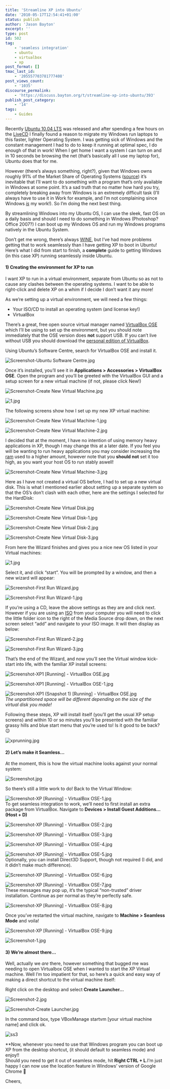 ```yaml
---
title: 'Streamline XP into Ubuntu'
date: '2010-05-17T12:54:41+01:00'
status: publish
author: 'Jason Bayton'
excerpt: ''
type: post
id: 502
tag:
    - 'seamless integration'
    - ubuntu
    - virtualbox
    - xp
post_format: []
tmac_last_id:
    - '205557703781777408'
post_views_count:
    - '1035'
discourse_permalink:
    - 'https://discuss.bayton.org/t/streamline-xp-into-ubuntu/393'
publish_post_category:
    - '14'
tags:
    - Guides
---
```

Recently [Ubuntu 10.04 LTS](https://www.ubuntu.com/products/whatisubuntu/1004features) was released and after spending a few hours on the [LiveCD](https://ubuntu.com/download) I finally found a reason to migrate my Windows run laptops to this faster, lighter Operating System. I was getting sick of Windows and the constant management I had to do to keep it running at optimal spec, I do enough of that in work! When I get home I want a system I can turn on and in 10 seconds be browsing the net (that’s basically all I use my laptop for), Ubuntu does that for me.

However (there’s always something, right?), given that Windows owns roughly 91% of the Market Share of Operating Systems ([source](https://en.wikipedia.org/wiki/Microsoft_Windows)) it’s inevitable that I’ll want to do something with a program that’s only available in Windows at some point. It’s a sad truth that no matter how hard you try, completely breaking away from Windows is an extremely difficult task (I’ll always have to use it in Work for example, and I’m not complaining since Windows *<span style="text-decoration: underline;">is</span>* my work!). So I’m doing the next best thing.

By streamlining Windows into my Ubuntu OS, I can use the sleek, fast OS on a daily basis and should I need to do something in Windows (Photoshop? Office 2007?) I can boot up my Windows OS and run my Windows programs natively in the Ubuntu System.

Don’t get me wrong, there’s always [WINE](https://help.ubuntu.com/community/Wine), but I’ve had more problems getting that to work seamlessly than I have getting XP to boot in Ubuntu! Here’s what I did from start to finish, a **complete** guide to getting Windows (in this case XP) running seamlessly inside Ubuntu.

#### 1) Creating the environment for XP to run

I want XP to run in a virtual environment, separate from Ubuntu so as not to cause any clashes between the operating systems. I want to be able to right-click and delete XP on a whim if I decide I don’t want it any more!

As we’re setting up a virtual environment, we will need a few things:

- Your ISO/CD to install an operating system (and license key!)
- VirtualBox

There’s a great, free open source virtual manager named [VirtualBox OSE](https://www.virtualbox.org/wiki/Downloads) which I’ll be using to set up the environment, but you should note immediately that the OSE version does **not** support USB. If you can’t live without USB you should download the [personal edition of VirtualBox](https://www.virtualbox.org/wiki/Downloads).

Using Ubuntu’s Software Centre, search for VirtualBox OSE and install it.

![Screenshot-Ubuntu Software Centre.jpg](https://lh5.ggpht.com/_XtX1xEyLe2k/S_EHqxe4BqI/AAAAAAAAFBY/GacVKPuoULw/Screenshot-Ubuntu%20Software%20Centre.jpg?imgmax=576)![]()

Once it’s installed, you’ll see it in **Applications &gt; Accessories &gt; VirtualBox OSE**. Open the program and you’ll be greeted with the VirtualBox GUI and a setup screen for a new virtual machine (if not, please click New!)

![Screenshot-Create New Virtual Machine.jpg](https://lh5.ggpht.com/_XtX1xEyLe2k/S_EHlIm3FcI/AAAAAAAAFAw/iKQm3XFS5GA/Screenshot-Create%20New%20Virtual%20Machine.jpg?imgmax=576)

![1.jpg](https://lh6.ggpht.com/_XtX1xEyLe2k/S_EHk0OFTGI/AAAAAAAAFAs/l5x57MfqqoE/1.jpg?imgmax=576)

The following screens show how I set up my new XP virtual machine:

![Screenshot-Create New Virtual Machine-1.jpg](https://lh3.ggpht.com/_XtX1xEyLe2k/S_EHlgT70pI/AAAAAAAAFA0/tcRkcJf1uGc/Screenshot-Create%20New%20Virtual%20Machine-1.jpg?imgmax=576)

![Screenshot-Create New Virtual Machine-2.jpg](https://lh3.ggpht.com/_XtX1xEyLe2k/S_EHmErhuyI/AAAAAAAAFA4/uaORPu69m6U/Screenshot-Create%20New%20Virtual%20Machine-2.jpg?imgmax=576)

I decided that at the moment, I have no intention of using memory heavy applications in XP, though I may change this at a later date. If you feel you will be wanting to run heavy applications you may consider increasing the [ram](https://en.wikipedia.org/wiki/Random-access_memory) used to a higher amount, however note that you **should not** set it too high, as you want your host OS to run stably aswell!

![Screenshot-Create New Virtual Machine-3.jpg](https://lh6.ggpht.com/_XtX1xEyLe2k/S_EHmv9i7PI/AAAAAAAAFA8/yZ3lfpUkCog/Screenshot-Create%20New%20Virtual%20Machine-3.jpg?imgmax=576)

Here as I have not created a virtual OS before, I had to set up a new virtual disk. This is what I mentioned earlier about setting up a separate system so that the OS’s don’t clash with each other, here are the settings I selected for the HardDisk:

![Screenshot-Create New Virtual Disk.jpg](https://lh3.ggpht.com/_XtX1xEyLe2k/S_EHnM8lYII/AAAAAAAAFBA/P08WLalj3W8/Screenshot-Create%20New%20Virtual%20Disk.jpg?imgmax=576)

![Screenshot-Create New Virtual Disk-1.jpg](https://lh5.ggpht.com/_XtX1xEyLe2k/S_EHnhbZsxI/AAAAAAAAFBE/p7K5SQt-GC4/Screenshot-Create%20New%20Virtual%20Disk-1.jpg?imgmax=576)

![Screenshot-Create New Virtual Disk-2.jpg](https://lh4.ggpht.com/_XtX1xEyLe2k/S_EHoAXaT3I/AAAAAAAAFBI/_jB_TJwrc6A/Screenshot-Create%20New%20Virtual%20Disk-2.jpg?imgmax=576)

![Screenshot-Create New Virtual Disk-3.jpg](https://lh6.ggpht.com/_XtX1xEyLe2k/S_EHpI-o8CI/AAAAAAAAFBM/NYwfbxwZJoU/Screenshot-Create%20New%20Virtual%20Disk-3.jpg?imgmax=576)

From here the Wizard finishes and gives you a nice new OS listed in your Virtual machines:

![1.jpg](https://lh6.ggpht.com/_XtX1xEyLe2k/S_EHk0OFTGI/AAAAAAAAFAs/l5x57MfqqoE/1.jpg?imgmax=576)![]()

Select it, and click “start”. You will be prompted by a window, and then a new wizard will appear:

![Screenshot-First Run Wizard.jpg](https://lh4.ggpht.com/_XtX1xEyLe2k/S_EPaYUttXI/AAAAAAAAFBc/4QeCe4d_bj4/Screenshot-First%20Run%20Wizard.jpg?imgmax=576)

![Screenshot-First Run Wizard-1.jpg](https://lh5.ggpht.com/_XtX1xEyLe2k/S_EPdFWX42I/AAAAAAAAFBg/a4iaoyb2QF0/Screenshot-First%20Run%20Wizard-1.jpg?imgmax=576)

If you’re using a CD, leave the above settings as they are and click next. However if you are using an [ISO](https://en.wikipedia.org/wiki/ISO_image) from your computer you will need to click the little folder icon to the right of the Media Source drop down, on the next screen select “add” and navigate to your ISO image. It will then display as below:

![Screenshot-First Run Wizard-2.jpg](https://lh3.ggpht.com/_XtX1xEyLe2k/S_EPiGo9EwI/AAAAAAAAFBk/CsybS1tB4rc/Screenshot-First%20Run%20Wizard-2.jpg?imgmax=576)

![Screenshot-First Run Wizard-3.jpg](https://lh6.ggpht.com/_XtX1xEyLe2k/S_EPlF3wFvI/AAAAAAAAFBo/WdVjv8NykbE/Screenshot-First%20Run%20Wizard-3.jpg?imgmax=576)

That’s the end of the Wizard, and now you’ll see the Virtual window kick-start into life, with the familiar XP install screens:

![Screenshot-XP1 [Running] - VirtualBox OSE.jpg](https://lh4.ggpht.com/_XtX1xEyLe2k/S_EP4d59pTI/AAAAAAAAFBw/afUOmxGmsmg/Screenshot-XP1%20%5BRunning%5D%20-%20VirtualBox%20OSE.jpg?imgmax=576)

![Screenshot-XP1 [Running] - VirtualBox OSE-1.jpg](https://lh6.ggpht.com/_XtX1xEyLe2k/S_EQAOiUqWI/AAAAAAAAFB0/bFHMbbkPCdM/Screenshot-XP1%20%5BRunning%5D%20-%20VirtualBox%20OSE-1.jpg?imgmax=576)

![Screenshot-XP1 (Snapshot 1) [Running] - VirtualBox OSE.jpg](https://lh5.ggpht.com/_XtX1xEyLe2k/S_EQQhrFR8I/AAAAAAAAFB4/9imRSDp6U8w/Screenshot-XP1%20%28Snapshot%201%29%20%5BRunning%5D%20-%20VirtualBox%20OSE.jpg?imgmax=576)  
*The unpartitioned space will be different depending on the size of the virtual disk you made!*

Following these steps, XP will install itself (you’ll get the usual XP setup screens) and within 10 or so minutes you’ll be presented with the familiar grassy hills and blue start menu that you’re used to! Is it good to be back? 😉

![xprunning.jpg](https://lh4.ggpht.com/_XtX1xEyLe2k/S_EU7H1abQI/AAAAAAAAFCM/VDJRRMCauok/xprunning.jpg?imgmax=576)![]()

#### 2) Let’s make it Seamless…

At the moment, this is how the virtual machine looks against your normal system:

![Screenshot.jpg](https://lh4.ggpht.com/_XtX1xEyLe2k/S_EWKNKeb6I/AAAAAAAAFCQ/0G3nHTcB3T4/Screenshot.jpg?imgmax=576)![]()

So there’s still a little work to do! Back to the Virtual Window:

![Screenshot-XP [Running] - VirtualBox OSE-1.jpg](https://lh3.ggpht.com/_XtX1xEyLe2k/S_EWSuEvCVI/AAAAAAAAFCU/9yCkx2bXX8Y/Screenshot-XP%20%5BRunning%5D%20-%20VirtualBox%20OSE-1.jpg?imgmax=576)  
To get seamless integration to work, we’ll need to first install an extra package from VirtualBox. Navigate to **Devices &gt; Install Guest Additions… (Host + D)**

![Screenshot-XP [Running] - VirtualBox OSE-2.jpg](https://lh5.ggpht.com/_XtX1xEyLe2k/S_EWc17Y22I/AAAAAAAAFCY/oUZVBit0qNk/Screenshot-XP%20%5BRunning%5D%20-%20VirtualBox%20OSE-2.jpg?imgmax=576)

![Screenshot-XP [Running] - VirtualBox OSE-3.jpg](https://lh5.ggpht.com/_XtX1xEyLe2k/S_EWhkB5UBI/AAAAAAAAFCc/TOUsVkilfcg/Screenshot-XP%20%5BRunning%5D%20-%20VirtualBox%20OSE-3.jpg?imgmax=576)

![Screenshot-XP [Running] - VirtualBox OSE-4.jpg](https://lh6.ggpht.com/_XtX1xEyLe2k/S_EWqPXwEoI/AAAAAAAAFCg/7EsSrTch3EI/Screenshot-XP%20%5BRunning%5D%20-%20VirtualBox%20OSE-4.jpg?imgmax=576)

![Screenshot-XP [Running] - VirtualBox OSE-5.jpg](https://lh3.ggpht.com/_XtX1xEyLe2k/S_EWv8zuYKI/AAAAAAAAFCk/RB2H5gDGy9c/Screenshot-XP%20%5BRunning%5D%20-%20VirtualBox%20OSE-5.jpg?imgmax=576)  
Optionally, you can install Direct3D Support, though not required (I did, and it didn’t make much difference).

![Screenshot-XP [Running] - VirtualBox OSE-6.jpg](https://lh5.ggpht.com/_XtX1xEyLe2k/S_EWzkrBKqI/AAAAAAAAFCs/674o1avrYD0/Screenshot-XP%20%5BRunning%5D%20-%20VirtualBox%20OSE-6.jpg?imgmax=576)

![Screenshot-XP [Running] - VirtualBox OSE-7.jpg](https://lh3.ggpht.com/_XtX1xEyLe2k/S_EW6g2TVjI/AAAAAAAAFC0/2-xFyzmnUK4/Screenshot-XP%20%5BRunning%5D%20-%20VirtualBox%20OSE-7.jpg?imgmax=576)  
These messages may pop up, it’s the typical “non-trusted” driver installation. Continue as per normal as they’re perfectly safe.

![Screenshot-XP [Running] - VirtualBox OSE-8.jpg](https://lh4.ggpht.com/_XtX1xEyLe2k/S_EXDJEqfPI/AAAAAAAAFC4/LjQIJcVJmQE/Screenshot-XP%20%5BRunning%5D%20-%20VirtualBox%20OSE-8.jpg?imgmax=576)![]()

Once you’ve restarted the virtual machine, navigate to **Machine &gt; Seamless Mode** and voila!

![Screenshot-XP [Running] - VirtualBox OSE-9.jpg](https://lh6.ggpht.com/_XtX1xEyLe2k/S_EaVDAYXLI/AAAAAAAAFC8/ojcn-wBrGsA/Screenshot-XP%20%5BRunning%5D%20-%20VirtualBox%20OSE-9.jpg?imgmax=576)

![Screenshot-1.jpg](https://lh3.ggpht.com/_XtX1xEyLe2k/S_EbCm9TlHI/AAAAAAAAFDA/c3Rnc_huN_8/Screenshot-1.jpg?imgmax=576)

#### 3) We’re almost there…

Well, actually we *are* there, however something that bugged me was needing to open Virtualbox OSE when I wanted to start the XP Virtual machine. Well I’m too impatient for that, so here’s a quick and easy way of making a direct shortcut to the virtual machine itself:

Right click on the desktop and select **Create Launcher…**

![Screenshot-2.jpg](https://lh4.ggpht.com/_XtX1xEyLe2k/S_Ed3SPlbaI/AAAAAAAAFDI/Ch_lkf6IRfM/Screenshot-2.jpg?imgmax=576)

![Screenshot-Create Launcher.jpg](https://lh5.ggpht.com/_XtX1xEyLe2k/S_EeCImrsmI/AAAAAAAAFDM/b4J4JkfmhYU/Screenshot-Create%20Launcher.jpg?imgmax=576)

<span style="font-weight: normal;">In the command box, type </span>VBoxManage startvm \[your virtual machine name\] <span style="font-weight: normal;">and click ok.</span>

![ss3](https://r2_worker.bayton.workers.dev/uploads/2010/05/Screenshot-3.png "Screenshot-3")

**Now, whenever you need to use that Windows program you can boot up XP from the desktop shortcut, (it should default to seamless mode) and enjoy!!  
Should you need to get it out of seamless mode, hit **Right CTRL + L**.I’m just happy I can now use the location feature in Windows’ version of Google Chrome 🙂

Cheers,